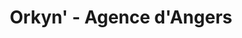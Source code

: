 ---
title: "Orkyn' - Agence d'Angers"
url: /beaucouze/orkyn-agence-dangers/
shop: approvisionnement médical
---